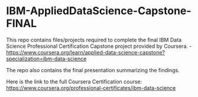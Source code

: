 # IBM-AppliedDataScience-Capstone-FINAL

This repo contains files/projects required to complete the final IBM Data Science Professional Certification Capstone project provided by Coursera. - https://www.coursera.org/learn/applied-data-science-capstone?specialization=ibm-data-science

The repo also contains the final presentation summarizing the findings.

Here is the link to the full Coursera Certification course:  https://www.coursera.org/professional-certificates/ibm-data-science
